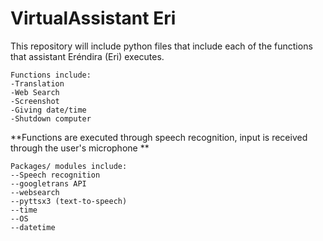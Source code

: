 # VirtualAssistant Eri
 
This repository will include python files that include each of the functions that assistant Eréndira (Eri) executes. 

~~~~~~~~
Functions include:
-Translation
-Web Search 
-Screenshot
-Giving date/time
-Shutdown computer 
~~~~~~~~~
**Functions are executed through speech recognition, input is received through the user's microphone **

~~~~~~
Packages/ modules include: 
--Speech recognition
--googletrans API
--websearch
--pyttsx3 (text-to-speech)
--time
--OS
--datetime
